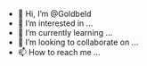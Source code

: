 - 👋 Hi, I’m @Goldbeld
- 👀 I’m interested in ...
- 🌱 I’m currently learning ...
- 💞️ I’m looking to collaborate on ...
- 📫 How to reach me ...

<!---
Goldbeld/Goldbeld is a ✨ special ✨ repository because its `README.md` (this file) appears on your GitHub profile.
You can click the Preview link to take a look at your changes.
--->

